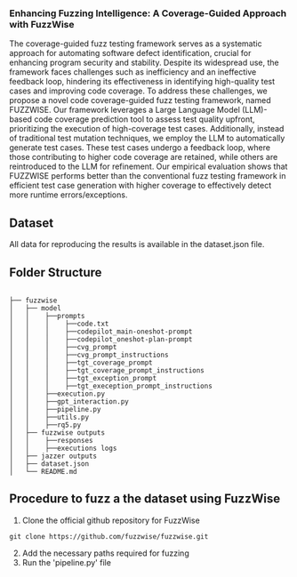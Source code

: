 ### Enhancing Fuzzing Intelligence: A Coverage-Guided Approach with FuzzWise

The coverage-guided fuzz testing framework serves as a systematic approach for automating software defect identification, crucial for enhancing program security and stability. Despite its widespread use, the framework faces challenges such as inefficiency and an ineffective feedback loop, hindering its effectiveness in identifying high-quality test cases and improving code coverage. To address these challenges, we propose a novel code coverage-guided fuzz testing framework, named FUZZWISE. Our framework leverages a Large Language Model (LLM)-based code coverage prediction tool to assess test quality upfront, prioritizing the execution of high-coverage test cases. Additionally, instead of traditional test mutation techniques, we employ the LLM to automatically generate test cases. These test cases undergo a feedback loop, where those contributing to higher code coverage are retained, while others are reintroduced to the LLM for refinement. Our empirical evaluation shows that FUZZWISE performs better than the conventional fuzz testing framework in efficient test case generation with higher coverage to effectively detect more runtime errors/exceptions.

## Dataset
All data for reproducing the results is available in the dataset.json file.

## Folder Structure 
```

├── fuzzwise
│   ├── model
│   │    ├──prompts
│   │    │    ├──code.txt
│   │    │    ├──codepilot_main-oneshot-prompt
│   │    │    ├──codepilot_oneshot-plan-prompt
│   │    │    ├──cvg_prompt
│   │    │    ├──cvg_prompt_instructions
│   │    │    ├──tgt_coverage_prompt
│   │    │    ├──tgt_coverage_prompt_instructions
│   │    │    ├──tgt_exception_prompt
│   │    │    ├──tgt_exeception_prompt_instructions
│   │    ├──execution.py
│   │    ├──gpt_interaction.py
│   │    ├──pipeline.py
│   │    ├──utils.py
│   │    ├──rq5.py
│   ├── fuzzwise outputs
│   │    ├──responses
│   │    ├──executions logs
│   ├── jazzer outputs
│   ├── dataset.json
│   └── README.md
```

## Procedure to fuzz a the dataset using FuzzWise

1. Clone the official github repository for FuzzWise
```
git clone https://github.com/fuzzwise/fuzzwise.git
```
2. Add the necessary paths required for fuzzing
3. Run the 'pipeline.py' file 



